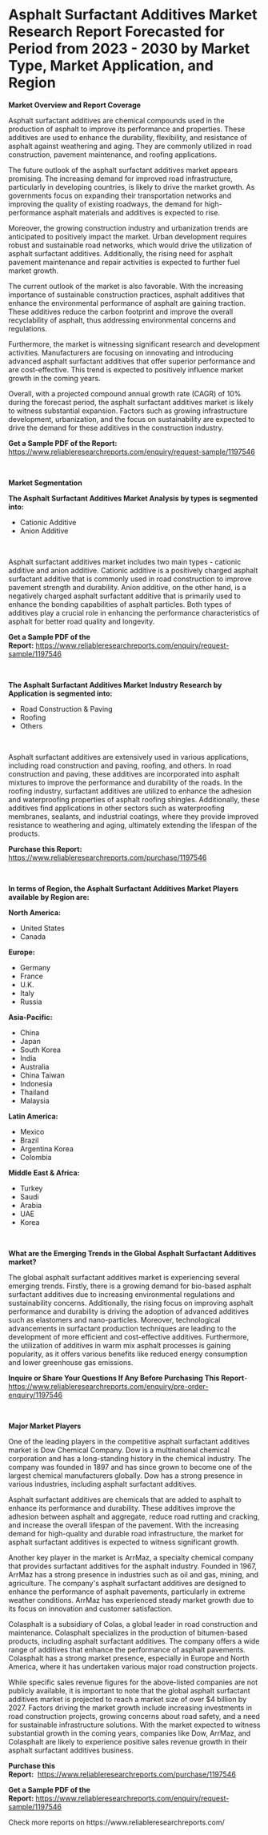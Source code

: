 <p><h1>Asphalt Surfactant Additives Market Research Report Forecasted for Period from 2023 -  2030 by Market Type, Market Application, and Region</h1></p><p><strong>Market Overview and Report Coverage</strong></p>
<p><p>Asphalt surfactant additives are chemical compounds used in the production of asphalt to improve its performance and properties. These additives are used to enhance the durability, flexibility, and resistance of asphalt against weathering and aging. They are commonly utilized in road construction, pavement maintenance, and roofing applications.</p><p>The future outlook of the asphalt surfactant additives market appears promising. The increasing demand for improved road infrastructure, particularly in developing countries, is likely to drive the market growth. As governments focus on expanding their transportation networks and improving the quality of existing roadways, the demand for high-performance asphalt materials and additives is expected to rise.</p><p>Moreover, the growing construction industry and urbanization trends are anticipated to positively impact the market. Urban development requires robust and sustainable road networks, which would drive the utilization of asphalt surfactant additives. Additionally, the rising need for asphalt pavement maintenance and repair activities is expected to further fuel market growth.</p><p>The current outlook of the market is also favorable. With the increasing importance of sustainable construction practices, asphalt additives that enhance the environmental performance of asphalt are gaining traction. These additives reduce the carbon footprint and improve the overall recyclability of asphalt, thus addressing environmental concerns and regulations.</p><p>Furthermore, the market is witnessing significant research and development activities. Manufacturers are focusing on innovating and introducing advanced asphalt surfactant additives that offer superior performance and are cost-effective. This trend is expected to positively influence market growth in the coming years.</p><p>Overall, with a projected compound annual growth rate (CAGR) of 10% during the forecast period, the asphalt surfactant additives market is likely to witness substantial expansion. Factors such as growing infrastructure development, urbanization, and the focus on sustainability are expected to drive the demand for these additives in the construction industry.</p></p>
<p><strong>Get a Sample PDF of the Report:</strong> <a href="https://www.reliableresearchreports.com/enquiry/request-sample/1197546">https://www.reliableresearchreports.com/enquiry/request-sample/1197546</a></p>
<p>&nbsp;</p>
<p><strong>Market Segmentation</strong></p>
<p><strong>The Asphalt Surfactant Additives Market Analysis by types is segmented into:</strong></p>
<p><ul><li>Cationic Additive</li><li>Anion Additive</li></ul></p>
<p>&nbsp;</p>
<p><p>Asphalt surfactant additives market includes two main types - cationic additive and anion additive. Cationic additive is a positively charged asphalt surfactant additive that is commonly used in road construction to improve pavement strength and durability. Anion additive, on the other hand, is a negatively charged asphalt surfactant additive that is primarily used to enhance the bonding capabilities of asphalt particles. Both types of additives play a crucial role in enhancing the performance characteristics of asphalt for better road quality and longevity.</p></p>
<p><strong>Get a Sample PDF of the Report:</strong>&nbsp;<a href="https://www.reliableresearchreports.com/enquiry/request-sample/1197546">https://www.reliableresearchreports.com/enquiry/request-sample/1197546</a></p>
<p>&nbsp;</p>
<p><strong>The Asphalt Surfactant Additives Market Industry Research by Application is segmented into:</strong></p>
<p><ul><li>Road Construction & Paving</li><li>Roofing</li><li>Others</li></ul></p>
<p>&nbsp;</p>
<p><p>Asphalt surfactant additives are extensively used in various applications, including road construction and paving, roofing, and others. In road construction and paving, these additives are incorporated into asphalt mixtures to improve the performance and durability of the roads. In the roofing industry, surfactant additives are utilized to enhance the adhesion and waterproofing properties of asphalt roofing shingles. Additionally, these additives find applications in other sectors such as waterproofing membranes, sealants, and industrial coatings, where they provide improved resistance to weathering and aging, ultimately extending the lifespan of the products.</p></p>
<p><strong>Purchase this Report:</strong>&nbsp; <a href="https://www.reliableresearchreports.com/purchase/1197546">https://www.reliableresearchreports.com/purchase/1197546</a></p>
<p>&nbsp;</p>
<p><strong>In terms of Region, the Asphalt Surfactant Additives Market Players available by Region are:</strong></p>
<p>
    <p> <strong> North America: </strong>
        <ul>
            <li>United States</li>
            <li>Canada</li>
        </ul>
        </p> 
    <p> <strong> Europe: </strong>
        <ul>
            <li>Germany</li>
            <li>France</li>
            <li>U.K.</li>
            <li>Italy</li>
            <li>Russia</li>
        </ul>
        </p> 
    <p> <strong> Asia-Pacific: </strong>
        <ul>
            <li>China</li>
            <li>Japan</li>
            <li>South Korea</li>
            <li>India</li>
            <li>Australia</li>
            <li>China Taiwan</li>
            <li>Indonesia</li>
            <li>Thailand</li>
            <li>Malaysia</li>
        </ul>
        </p> 
    <p> <strong> Latin America: </strong>
        <ul>
            <li>Mexico</li>
            <li>Brazil</li>
            <li>Argentina Korea</li>
            <li>Colombia</li>
        </ul>
        </p> 
    <p> <strong> Middle East & Africa: </strong>
        <ul>
            <li>Turkey</li>
            <li>Saudi</li>
            <li>Arabia</li>
            <li>UAE</li>
            <li>Korea</li>
        </ul>
    </p>
    </p>
<p>&nbsp;</p>
<p><strong>What are the Emerging Trends in the Global Asphalt Surfactant Additives market?</strong></p>
<p><p>The global asphalt surfactant additives market is experiencing several emerging trends. Firstly, there is a growing demand for bio-based asphalt surfactant additives due to increasing environmental regulations and sustainability concerns. Additionally, the rising focus on improving asphalt performance and durability is driving the adoption of advanced additives such as elastomers and nano-particles. Moreover, technological advancements in surfactant production techniques are leading to the development of more efficient and cost-effective additives. Furthermore, the utilization of additives in warm mix asphalt processes is gaining popularity, as it offers various benefits like reduced energy consumption and lower greenhouse gas emissions.</p></p>
<p><strong>Inquire or Share Your Questions If Any Before Purchasing This Report</strong>- <a href="https://www.reliableresearchreports.com/enquiry/pre-order-enquiry/1197546">https://www.reliableresearchreports.com/enquiry/pre-order-enquiry/1197546</a></p>
<p>&nbsp;</p>
<p><strong>Major Market Players</strong></p>
<p><p>One of the leading players in the competitive asphalt surfactant additives market is Dow Chemical Company. Dow is a multinational chemical corporation and has a long-standing history in the chemical industry. The company was founded in 1897 and has since grown to become one of the largest chemical manufacturers globally. Dow has a strong presence in various industries, including asphalt surfactant additives.</p><p>Asphalt surfactant additives are chemicals that are added to asphalt to enhance its performance and durability. These additives improve the adhesion between asphalt and aggregate, reduce road rutting and cracking, and increase the overall lifespan of the pavement. With the increasing demand for high-quality and durable road infrastructure, the market for asphalt surfactant additives is expected to witness significant growth.</p><p>Another key player in the market is ArrMaz, a specialty chemical company that provides surfactant additives for the asphalt industry. Founded in 1967, ArrMaz has a strong presence in industries such as oil and gas, mining, and agriculture. The company's asphalt surfactant additives are designed to enhance the performance of asphalt pavements, particularly in extreme weather conditions. ArrMaz has experienced steady market growth due to its focus on innovation and customer satisfaction.</p><p>Colasphalt is a subsidiary of Colas, a global leader in road construction and maintenance. Colasphalt specializes in the production of bitumen-based products, including asphalt surfactant additives. The company offers a wide range of additives that enhance the performance of asphalt pavements. Colasphalt has a strong market presence, especially in Europe and North America, where it has undertaken various major road construction projects.</p><p>While specific sales revenue figures for the above-listed companies are not publicly available, it is important to note that the global asphalt surfactant additives market is projected to reach a market size of over $4 billion by 2027. Factors driving the market growth include increasing investments in road construction projects, growing concerns about road safety, and a need for sustainable infrastructure solutions. With the market expected to witness substantial growth in the coming years, companies like Dow, ArrMaz, and Colasphalt are likely to experience positive sales revenue growth in their asphalt surfactant additives business.</p></p>
<p><strong>Purchase this Report:</strong>&nbsp;&nbsp;<a href="https://www.reliableresearchreports.com/purchase/1197546">https://www.reliableresearchreports.com/purchase/1197546</a></p>
<p></p>
<p><strong>Get a Sample PDF of the Report:</strong>&nbsp;<a href="https://www.reliableresearchreports.com/enquiry/request-sample/1197546">https://www.reliableresearchreports.com/enquiry/request-sample/1197546</a></p>
<p>Check more reports on https://www.reliableresearchreports.com/</p>